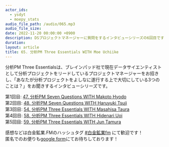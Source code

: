 ```yaml
---
actor_ids:
  - ysdyt
  - moepy_stats
audio_file_path: /audio/065.mp3
audio_file_size: 
date: 2022-11-20 00:00:00 +0900
description: DSプロジェクトマネージャーに質問をするインタビューシリーズの6回目です
duration: 
layout: article
title: 65. 分析PM Three Essentials WITH Moe Uchiike
---
```


分析PM Three Essentialsは、ブレインパッド社で現在データサイエンティストとして分析プロジェクトをリードしているプロジェクトマネージャーをお招きし、「あなたが分析プロジェクトをよしなに遂行する上で大切にしている3つのことは？」をお聞きするインタビューシリーズです。

第1回目: [47. 分析PM Seven Questions WITH Makoto Hyodo](https://shirokane-kougyou.github.io/episode/47)  
第2回目: [48. 分析PM Seven Questions WITH Haruyuki Tsuji](https://shirokane-kougyou.github.io/episode/48)  
第3回目: [54. 分析PM Three Essentials WITH Masahisa Taura](https://shirokane-kougyou.github.io/episode/54)  
第4回目: [58. 分析PM Three Essentials WITH Hidenari Uoi](https://shirokane-kougyou.github.io/episode/58)  
第5回目: [59. 分析PM Three Essentials WITH Jun Tamura](https://shirokane-kougyou.github.io/episode/59)  

感想などは白金鉱業.FMのハッシュタグ [#白金鉱業fm](https://twitter.com/search?q=%23%E7%99%BD%E9%87%91%E9%89%B1%E6%A5%ADfm&src=typed_query) にて歓迎です！  
匿名でのお便りも[google form](https://forms.gle/pRVNhjrhk8F88T228)にてお待ちしております！
